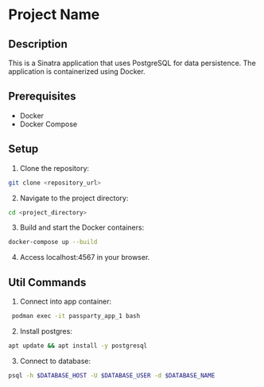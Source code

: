 # Project Name

## Description

This is a Sinatra application that uses PostgreSQL for data persistence. The application is containerized using Docker.

## Prerequisites

- Docker
- Docker Compose

## Setup

1. Clone the repository:

```bash
git clone <repository_url>
```

2. Navigate to the project directory:

```bash
cd <project_directory>
```

3. Build and start the Docker containers:

```bash
docker-compose up --build
```

4. Access localhost:4567 in your browser.

## Util Commands

1. Connect into app container:

```bash
 podman exec -it passparty_app_1 bash
```

2. Install postgres: 

```bash
apt update && apt install -y postgresql
```

3. Connect to database:

```bash
psql -h $DATABASE_HOST -U $DATABASE_USER -d $DATABASE_NAME 
```
